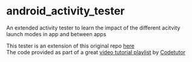 # android_activity_tester

An extended activity tester to learn the impact of the different acitvity launch modes in app and between apps

This tester is an extension of this original repo [here](https://github.com/AnilDeshpande/ActivityLauchModesDemo)  
The code provided as part of a great [video tutorial playlist](https://www.youtube.com/watch?v=m8sf0UkJkxo&list=PLfuE3hOAeWhY8fkzCluHakmK9A3bJsGR0&index=1)
by [Codetutor](https://www.youtube.com/channel/UC3xHg20VI9mKFRaSs1yaicw)
